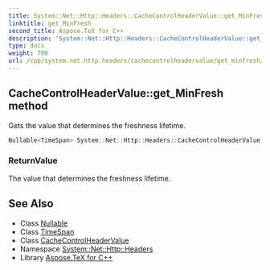 ```yaml
---
title: System::Net::Http::Headers::CacheControlHeaderValue::get_MinFresh method
linktitle: get_MinFresh
second_title: Aspose.TeX for C++
description: 'System::Net::Http::Headers::CacheControlHeaderValue::get_MinFresh method. Gets the value that determines the freshness lifetime in C++.'
type: docs
weight: 700
url: /cpp/system.net.http.headers/cachecontrolheadervalue/get_minfresh/
---
```

## CacheControlHeaderValue::get_MinFresh method


Gets the value that determines the freshness lifetime.

```cpp
Nullable<TimeSpan> System::Net::Http::Headers::CacheControlHeaderValue::get_MinFresh()
```


### ReturnValue

The value that determines the freshness lifetime.

## See Also

* Class [Nullable](../../../system/nullable/)
* Class [TimeSpan](../../../system/timespan/)
* Class [CacheControlHeaderValue](../)
* Namespace [System::Net::Http::Headers](../../)
* Library [Aspose.TeX for C++](../../../)
